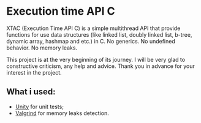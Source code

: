 # Execution time API C

XTAC (Execution Time API C) is a simple multithread API that provide functions for use data structures (like linked list, doubly linked list, b-tree, dynamic array, hashmap and etc.) in C. No generics. No undefined behavior. No memory leaks.

This project is at the very beginning of its journey. I will be very glad to constructive criticism, any help and advice. Thank you in advance for your interest in the project.

## What i used:

* [Unity](https://github.com/ThrowTheSwitch/Unity/tree/master?tab=readme-ov-file) for unit tests;
* [Valgrind](https://valgrind.org/) for memory leaks detection.
